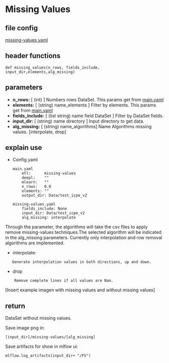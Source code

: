 # Missing Values
## file config
[missing-values.yaml](../Config/missing-values.yaml)

## header functions

~~~
def missing_values(n_rows, fields_include, input_dir,elements,alg_missing)
~~~
## parameters
*   **n_rows:**         [ (int) ] Numbers rows DataSet. This params get from [main.yaml](main.yaml)
*   **elements:**       [ (string) name_elements ] Filter by elements. This params get from [main.yaml](main.yaml)
*   **fields_include:** [ (list string) name field DataSet ] Filter by DataSet fields.
*   **input_dir:**      [ (string) name directory ] Input directory to get data.
*   **alg_missing:**    [ (string) name_algorithms] Name Algorithms missing values. [interpolate, drop]

## explain use 
*   Config.yaml 

    ~~~
    main.yaml
        etl:      missing-values
        deepl:    ""
        mlearn:   ""
        n_rows:   0.0
        elements: ""
        output_dir: Data/test_icpe_v2

    missing-values.yaml
        fields_include: None
        input_dir: Data/test_icpe_v2
        alg_missing: interpolate
    ~~~

Through the parameter, the algorithms will take the csv files to apply remove missing-values techniques.The selected algorithm will be indicated in the alg_missing parameters. Currently only interpolation and row removal algorithms are implemented.

- interpolate:
~~~
   Generate interpolation values in both directions, up and down. 
~~~

- drop
~~~
    Remove complete lines if all values are Nan.
~~~

[Insert example imagen with missing values and without missing values]

## return

DataSet without missing values.

Save image png in:

 `[input_dir]/missing-values/[alg_missing]`

Save artifacts for show in mlfow ui:

 `mlflow.log_artifacts(input_dir+ "/FS")`
